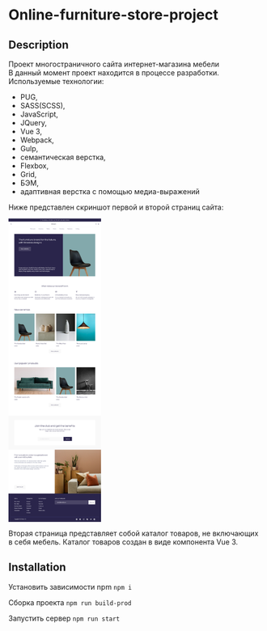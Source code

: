 <h1>Online-furniture-store-project</h1>

<h2>Description</h2> 

Проект многостраничного сайта интернет-магазина мебели  
В данный момент проект находится в процессе разработки. 
Используемые технологии: 
 - PUG, 
 - SASS(SCSS), 
 - JavaScript, 
 - JQuery, 
 - Vue 3,
 - Webpack, 
 - Gulp, 
 - семантическая верстка, 
 - Flexbox, 
 - Grid, 
 - БЭМ, 
 - адаптивная верстка с помощью медиа-выражений

Ниже представлен скриншот первой и второй страниц сайта:

<div style='display: flex;'>
<img src='./src/img/content-image/Online-furniture-store-project.png' height='600' alt=''>
<img src='./src/img/content-image/Online-furniture-store-project-second-page.png' height='600' alt=''>
</div>

Вторая страница представляет собой каталог товаров, не включающих в себя мебель. Каталог товаров создан в виде компонента Vue 3. 

<h2>Installation</h2>

Установить зависимости npm
<code>npm i</code> 

Сборка проекта
<code>npm run build-prod</code>

Запустить сервер 
<code>npm run start</code>


